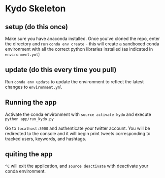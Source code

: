 # Kydo Skeleton

## setup (do this once)

Make sure you have anaconda installed. Once you've cloned the repo, enter the directory and run `conda env create` - this will create a sandboxed conda environment with all the correct python libraries installed (as indicated in `environment.yml`)

## update (do this every time you pull)

Run `conda env update` to update the environment to reflect the latest changes to `environment.yml`

## Running the app

Activate the conda environment with `source activate kydo` and execute `python app/run_kydo.py`

Go to `localhost:3000` and authenticate your twitter account. You will be redirected to the console and it will begin print tweets corresponding to tracked users, keywords, and hashtags. 

## quiting the app

`^C` will exit the application, and `source deactivate` with deactivate your conda environment.
